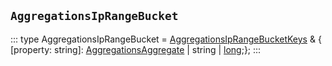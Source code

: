 ## `AggregationsIpRangeBucket`
:::
type AggregationsIpRangeBucket = [AggregationsIpRangeBucketKeys](./AggregationsIpRangeBucketKeys.md) & { [property: string]: [AggregationsAggregate](./AggregationsAggregate.md) | string | [long](./long.md);};
:::
